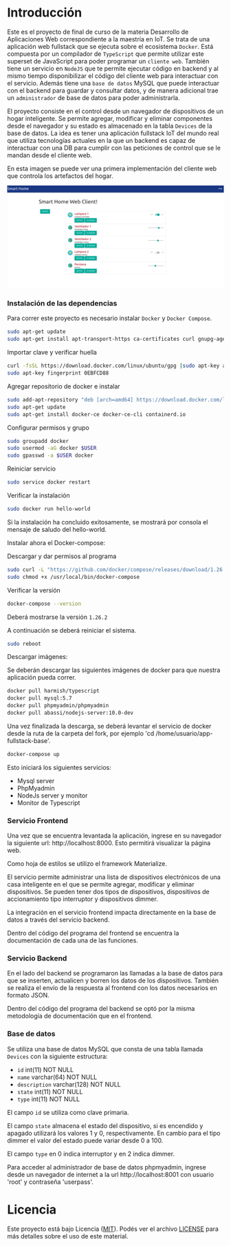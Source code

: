 Introducción
============
 
Este es el proyecto de final de curso de la materia Desarrollo de Aplicaciones Web correspondiente a la maestría en IoT. Se trata de una aplicación web fullstack que se ejecuta sobre el ecosistema `Docker`. Está compuesta por un compilador de `TypeScript` que  permite utilizar este superset de JavaScript para poder programar un `cliente web`. También tiene un servicio en `NodeJS` que te permite ejecutar código en backend y al mismo tiempo disponibilizar el código del cliente web para interactuar con el servicio. Además tiene una `base de datos` MySQL que puede interactuar con el backend para guardar y consultar datos, y de manera adicional trae un `administrador` de base de datos para poder administrarla.
 
El proyecto consiste en el control desde un navegador de dispositivos de un hogar inteligente. Se permite agregar, modificar y eliminar componentes desde el navegador y su estado es almacenado en la tabla `Devices` de la base de datos.
La idea es tener una aplicación fullstack IoT del mundo real que utiliza tecnologías actuales en la que un backend es capaz de interactuar con una DB para cumplir con las peticiones de control que se le mandan desde el cliente web.
 
En esta imagen se puede ver una primera implementación del cliente web que controla los artefactos del hogar.
 
![architecture](doc/inicio.png)
 
### Instalación de las dependencias
 
Para correr este proyecto es necesario instalar `Docker` y `Docker Compose`.
 
```sh
sudo apt-get update
sudo apt-get install apt-transport-https ca-certificates curl gnupg-agent software-properties-common
```
Importar clave y verificar huella
```sh
curl -fsSL https://download.docker.com/linux/ubuntu/gpg |sudo apt-key add -
sudo apt-key fingerprint 0EBFCD88
```
Agregar repositorio de docker e instalar
```sh
sudo add-apt-repository "deb [arch=amd64] https://download.docker.com/linux/ubuntu $(lsb_release -cs) stable"
sudo apt-get update
sudo apt-get install docker-ce docker-ce-cli containerd.io
```
Configurar permisos y grupo
```sh
sudo groupadd docker
sudo usermod -aG docker $USER
sudo gpasswd -a $USER docker
```
Reiniciar servicio
```sh
sudo service docker restart
```
Verificar la instalación
```sh
sudo docker run hello-world
```
Si la instalación ha concluido exitosamente, se mostrará por consola el mensaje de saludo del hello-world.
 
 
Instalar ahora el Docker-compose:
 
Descargar y dar permisos al programa
```sh
sudo curl -L "https://github.com/docker/compose/releases/download/1.26.2/docker-compose-$(uname -s)-$(uname -m)" -o /usr/local/bin/docker-compose
sudo chmod +x /usr/local/bin/docker-compose
```
Verificar la versión
```sh
docker-compose --version
```
Deberá mostrarse la versión `1.26.2`
 
A continuación se deberá reiniciar el sistema.
```sh
sudo reboot
```
 
Descargar imágenes:
 
Se deberán descargar las siguientes imágenes de docker para que nuestra aplicación pueda correr.
 
```sh
docker pull harmish/typescript
docker pull mysql:5.7
docker pull phpmyadmin/phpmyadmin
docker pull abassi/nodejs-server:10.0-dev
```
Una vez finalizada la descarga, se deberá levantar el servicio de docker desde la ruta de la carpeta del fork, por ejemplo 'cd /home/usuario/app-fullstack-base'.
 
```sh
docker-compose up
```
 
Esto iniciará los siguientes servicios:
- Mysql server
- PhpMyadmin
- NodeJs server y monitor
- Monitor de Typescript
 
 
### Servicio Frontend
 
Una vez que se encuentra levantada la aplicación, ingrese en su navegador la siguiente url: http://localhost:8000. Esto permitirá visualizar la página web.
 
Como hoja de estilos se utilizo el framework Materialize.
 
El servicio permite administrar una lista de dispositivos electrónicos de una casa inteligente en el que se permite agregar, modificar y eliminar dispositivos. Se pueden tener dos tipos de dispositivos, dispositivos de accionamiento tipo interruptor y dispositivos dimmer.
 
La integración en el servicio frontend impacta directamente en la base de datos a través del servicio backend.
 
Dentro del código del programa del frontend se encuentra la documentación de cada una de las funciones.
 
 
### Servicio Backend
 
En el lado del backend se programaron las llamadas a la base de datos para que se inserten, actualicen y borren los datos de los dispositivos. También se realiza el envío de la respuesta al frontend con los datos necesarios en formato JSON.
 
Dentro del código del programa del backend se optó por la misma metodología de documentación que en el frontend.
 
 
### Base de datos
 
Se utiliza una base de datos MySQL que consta de una tabla llamada `Devices` con la siguiente estructura:
- `id` int(11) NOT NULL
- `name` varchar(64) NOT NULL
- `description` varchar(128) NOT NULL
- `state` int(11) NOT NULL
- `type` int(11) NOT NULL
 
El campo `id` se utiliza como clave primaria.
 
El campo `state` almacena el estado del dispositivo, si es encendido y apagado utilizará los valores 1 y 0, respectivamente. En cambio para el tipo dimmer el valor del estado puede variar desde 0 a 100.
 
El campo `type` en 0 indica interruptor y en 2 indica dimmer.
 
Para acceder al administrador de base de datos phpmyadmin, ingrese desde un navegador de internet a la url http://localhost:8001 con usuario 'root' y contraseña 'userpass'.
 
# Licencia
Este proyecto está bajo Licencia ([MIT](https://choosealicense.com/licenses/mit/)). Podés ver el archivo [LICENSE](LICENSE) para más detalles sobre el uso de este material.